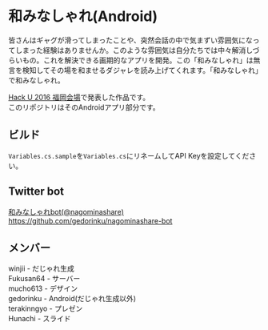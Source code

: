 # 和みなしゃれ(Android)
皆さんはギャグが滑ってしまったことや、突然会話の中で気まずい雰囲気になってしまった経験はありませんか。このような雰囲気は自分たちでは中々解消しづらいもの。これを解決できる画期的なアプリを開発。この「和みなしゃれ」は無言を検知してその場を和ませるダジャレを読み上げてくれます。「和みなしゃれ」で和みなしゃれ。  

[Hack U 2016 福岡会場](https://hacku.yahoo.co.jp/hacku2016fukuoka/)で発表した作品です。  
このリポジトリはそのAndroidアプリ部分です。

## ビルド
`Variables.cs.sample`を`Variables.cs`にリネームしてAPI Keyを設定してください。

## Twitter bot
[和みなしゃれbot(@nagominashare)](https://twitter.com/nagominashare)  
https://github.com/gedorinku/nagominashare-bot

## メンバー
winjii - だじゃれ生成  
Fukusan64 - サーバー  
mucho613 - デザイン  
gedorinku - Android(だじゃれ生成以外)  
terakinngyo - プレゼン  
Hunachi - スライド

